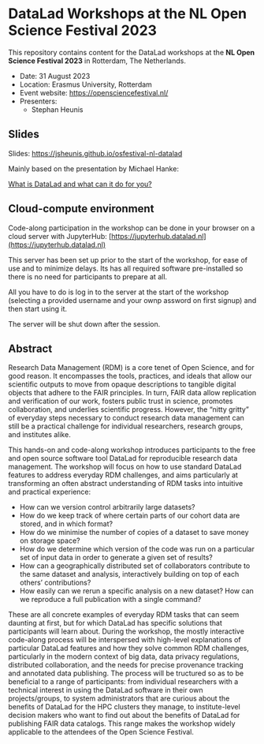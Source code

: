 # DataLad Workshops at the NL Open Science Festival 2023

This repository contains content for the DataLad workshops at
the **NL Open Science Festival 2023** in Rotterdam, The Netherlands.

- Date: 31 August 2023
- Location: Erasmus University, Rotterdam
- Event website: https://opensciencefestival.nl/
- Presenters:
   - Stephan Heunis

## Slides

Slides: https://jsheunis.github.io/osfestival-nl-datalad

Mainly based on the presentation by Michael Hanke:

[What is DataLad and what can it do for you?](https://files.inm7.de/mih/pres/talks/whatisdatalad_2023.html#/)

## Cloud-compute environment

Code-along participation in the workshop can be done in your
browser on a cloud server with JupyterHub:
[https://jupyterhub.datalad.nl](https://jupyterhub.datalad.nl)

This server has been set up prior to the start of the workshop,
for ease of use and to minimize delays. Its has all required
software pre-installed so there is no need for participants to
prepare at all.

All you have to do is log in to the server at the start of the workshop
(selecting a provided username and your ownp assword on first signup)
and then start using it.

The server will be shut down after the session.

## Abstract

Research Data Management (RDM) is a core tenet of Open Science, and for good reason.
It encompasses the tools, practices, and ideals that allow our scientific outputs to
move from opaque descriptions to tangible digital objects that adhere to the FAIR principles.
In turn, FAIR data allow replication and verification of our work, fosters public trust in
science, promotes collaboration, and underlies scientific progress. However, the “nitty gritty”
of everyday steps necessary to conduct research data management can still be a practical challenge
for individual researchers, research groups, and institutes alike.

This hands-on and code-along workshop introduces participants to the free and open source software
tool DataLad for reproducible research data management. The workshop will focus on how to use standard
DataLad features to address everyday RDM challenges, and aims particularly at transforming an often
abstract understanding of RDM tasks into intuitive and practical experience:

- How can we version control arbitrarily large datasets?
- How do we keep track of where certain parts of our cohort data are stored, and in which format?
- How do we minimise the number of copies of a dataset to save money on storage space?
- How do we determine which version of the code was run on a particular set of input data in order to generate a given set of results?
- How can a geographically distributed set of collaborators contribute to the same dataset and analysis, interactively building on top of each others’ contributions?
- How easily can we rerun a specific analysis on a new dataset? How can we reproduce a full publication with a single command?

These are all concrete examples of everyday RDM tasks that can seem daunting at first,
but for which DataLad has specific solutions that participants will learn about.
During the workshop, the mostly interactive code-along process will be interspersed with
high-level explanations of particular DataLad features and how they solve common RDM challenges,
particularly in the modern context of big data, data privacy regulations, distributed collaboration,
and the needs for precise provenance tracking and annotated data publishing. The process will be 
tructured so as to be beneficial to a range of participants: from individual researchers with a
technical interest in using the DataLad software in their own projects/groups, to system administrators
that are curious about the benefits of DataLad for the HPC clusters they manage, to institute-level
decision makers who want to find out about the benefits of DataLad for publishing FAIR data catalogs.
This range makes the workshop widely applicable to the attendees of the Open Science Festival.